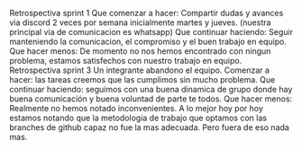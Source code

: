 Retrospectiva sprint 1
Que comenzar a hacer: Compartir dudas y avances via discord 2
veces por semana inicialmente martes y jueves. (nuestra principal via de comunicacion es whatsapp)
Que continuar haciendo: Seguir manteniendo la comunicacion, el compromiso y 
el buen trabajo en equipo. 
Que hacer menos: De momento no nos hemos encontrado con ningun
problema, estamos satisfechos con nuestro trabajo en equipo.
Retrospectiva sprint 3
Un integrante abandono el equipo. 
Comenzar a hacer: las tareas creemos que las cumplimos sin mucho problema.
Que continuar haciendo: seguimos con una buena dinamica de grupo donde hay buena comunicación y buena voluntad de parte te todos.
Que hacer menos: Realmente no hemos notado inconvenientes. A lo mejor hoy por hoy estamos notando que la metodologia de trabajo que optamos con las branches de github
capaz no fue la mas adecuada. Pero fuera de eso nada mas.
